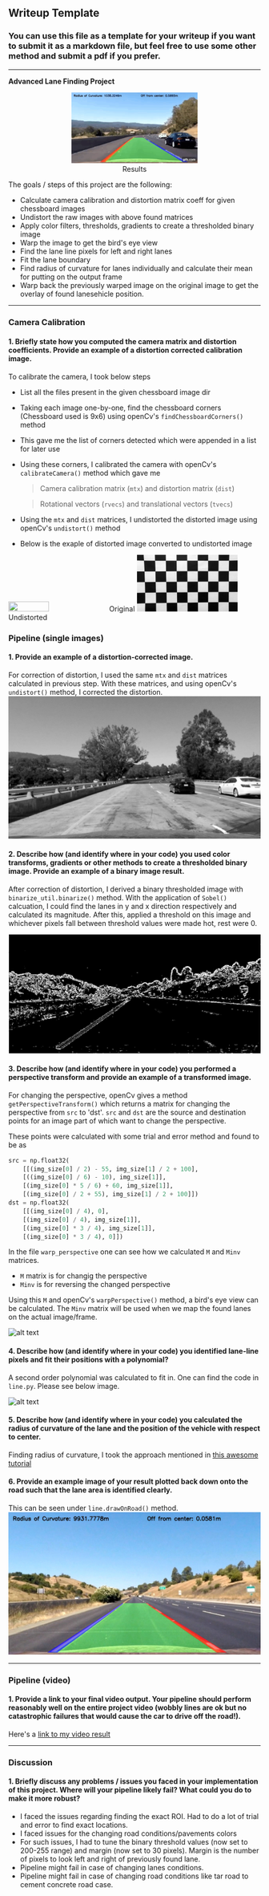 ## Writeup Template

### You can use this file as a template for your writeup if you want to submit it as a markdown file, but feel free to use some other method and submit a pdf if you prefer.
[//]: # (Image References)

[image1]: ./examples/undistort_output.png "Undistorted Image"
[image2]: ./output_images/test1_output.jpg "Road Transformed"
[image3]: ./output_images/straight_lines1_binarized.jpg "Binary Example"
[image4]: ./examples/warped_straight_lines.jpg "Warp Example"
[image5]: ./examples/color_fit_lines.jpg "Fit Visual"
[image6]: ./output_images/straight_lines1.jpg "Output"
[video1]: ./project_video.mp4 "Video"

---

**Advanced Lane Finding Project**

<p align="center">
 <a href="https://www.youtube.com/watch?v=BpPxaQ21FKg"><img src="./gif.gif" alt="Overview" width="50%" height="50%"></a>
 <br>Results
</p>

The goals / steps of this project are the following:

* Calculate camera calibration and distortion matrix coeff for given chessboard images
* Undistort the raw images with above found matrices
* Apply color filters, thresholds, gradients to create a thresholded binary image
* Warp the image to get the bird's eye view
* Find the lane line pixels for left and right lanes
* Fit the lane boundary
* Find radius of curvature for lanes individually and calculate their mean for putting on the output frame
* Warp back the previously warped image on the original image to get the overlay of found lanesehicle position.

---

### Camera Calibration

#### 1. Briefly state how you computed the camera matrix and distortion coefficients. Provide an example of a distortion corrected calibration image.
To calibrate the camera, I took below steps
* List all the files present in the given chessboard image dir
* Taking each image one-by-one, find the chessboard corners (Chessboard used is 9x6) using openCv's `findChessboardCorners()` method
* This gave me the list of corners detected which were appended in a list for later use
* Using these corners, I calibrated the camera with openCv's `calibrateCamera()` method which gave me
  > Camera calibration matrix (`mtx`) and distortion matrix (`dist`)
  
  > Rotational vectors (`rvecs`) and translational vectors (`tvecs`)
* Using the `mtx` and `dist` matrices, I undistorted the distorted image using openCv's `undistort()` method
* Below is the exaple of distorted image converted to undistorted image

<p>
 <img src="./camera_cal/calibration1.jpg" width="40%" height="40%">Original
 <img src="./undist_image_calibration1.jpg" width="40%" height="40%">Undistorted
<br>
</p>

### Pipeline (single images)

#### 1. Provide an example of a distortion-corrected image.

For correction of distortion, I used the same `mtx` and `dist` matrices calculated in previous step. With these matrices, and using openCv's `undistort()` method, I corrected the distortion.
![alt text][image2]

#### 2. Describe how (and identify where in your code) you used color transforms, gradients or other methods to create a thresholded binary image.  Provide an example of a binary image result.

After correction of distortion, I derived a binary thresholded image with `binarize_util.binarize()` method. With the application of `Sobel()` calcuation, I could find the lanes in y and x direction respectively and calculated its magnitude.
After this, applied a threshold on this image and whichever pixels fall between threshold values were made hot, rest were 0.

![alt text][image3]

#### 3. Describe how (and identify where in your code) you performed a perspective transform and provide an example of a transformed image.

For changing the perspective, openCv gives a method `getPerspectiveTransform()` which returns a matrix for changing the perspective from `src` to 'dst'. `src` and `dst` are the source and destination points for an image part of which want to change the perspective.

These points were calculated with some trial and error method and found to be as 

```python
src = np.float32(
    [[(img_size[0] / 2) - 55, img_size[1] / 2 + 100],
    [((img_size[0] / 6) - 10), img_size[1]],
    [(img_size[0] * 5 / 6) + 60, img_size[1]],
    [(img_size[0] / 2 + 55), img_size[1] / 2 + 100]])
dst = np.float32(
    [[(img_size[0] / 4), 0],
    [(img_size[0] / 4), img_size[1]],
    [(img_size[0] * 3 / 4), img_size[1]],
    [(img_size[0] * 3 / 4), 0]])
```
In the file `warp_perspective` one can see how we calculated `M` and `Minv` matrices.
* `M` matrix is for changig the perspective
* `Minv` is for reversing the changed perspective

Using this `M` and openCv's `warpPerspective()` method, a bird's eye view can be calculated.
The `Minv` matrix will be used when we map the found lanes on the actual image/frame.

![alt text][image4]

#### 4. Describe how (and identify where in your code) you identified lane-line pixels and fit their positions with a polynomial?

A second order polynomial was calculated to fit in. One can find the code in `line.py`.
Please see below image.

![alt text][image5]

#### 5. Describe how (and identify where in your code) you calculated the radius of curvature of the lane and the position of the vehicle with respect to center.

Finding radius of curvature, I took the approach mentioned in [this awesome tutorial](http://www.intmath.com/applications-differentiation/8-radius-curvature.php)

#### 6. Provide an example image of your result plotted back down onto the road such that the lane area is identified clearly.

This can be seen under `line.drawOnRoad()` method.
![alt text][image6]

---

### Pipeline (video)

#### 1. Provide a link to your final video output.  Your pipeline should perform reasonably well on the entire project video (wobbly lines are ok but no catastrophic failures that would cause the car to drive off the road!).

Here's a [link to my video result](https://www.youtube.com/watch?v=BpPxaQ21FKg)

---

### Discussion

#### 1. Briefly discuss any problems / issues you faced in your implementation of this project.  Where will your pipeline likely fail?  What could you do to make it more robust?

* I faced the issues regarding finding the exact ROI. Had to do a lot of trial and error to find exact locations.
* I faced issues for the changing road conditions/pavements colors
* For such issues, I had to tune the binary threshold values (now set to 200-255 range) and margin (now set to 30 pixels). Margin is the number of pixels to look left and right of previously found lane.
* Pipeline might fail in case of changing lanes conditions.
* Pipeline might fail in case of changing road conditions like tar road to cement concrete road case.
